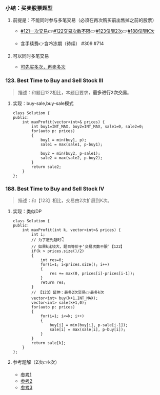 

### 小结：买卖股票题型
1. 前提是：不能同时参与多笔交易（必须在再次购买前出售掉之前的股票）
    * [#121一次交易](./121.BestTimetoBuyandSellStock.md)👉[#122交易次数不限](./122.BestTimetoBuyandSellStockII.md)👉[#123仅限2次](#123)👉[#188仅限K次](#188)
        
    * 含手续费👉含冷冻期（待续）
        #309 #714
    
2. 可以同时多笔交易
    * [可先买多次，再卖多次](../summary/challengeCAT/1691.best-time-to-buy-and-sell-stock-v.cpp)



### 123. Best Time to Buy and Sell Stock III
>描述：和题目122相比，本题目要求，**最多进行2次交易**。
1. <p id="123">实现：buy-sale,buy-sale模式</p>
    
    ```
    class Solution {
    public:
        int maxProfit(vector<int>& prices) {
            int buy1=INT_MAX, buy2=INT_MAX, sale1=0, sale2=0;
            for(auto p: prices)
            {
                buy1 = min(buy1, p);
                sale1 = max(sale1, p-buy1);

                buy2 = min(buy2, p-sale1);
                sale2 = max(sale2, p-buy2);
            }
            return sale2;
        }
    };
    ```

### 188. Best Time to Buy and Sell Stock IV
>描述：和【123】相比，交易由2次扩展到K次。
1. <p id="188">实现：类似DP</p>

    ```
    class Solution {
    public:
        int maxProfit(int k, vector<int>& prices) {        
            int i;        
            // 为了避免超时👇
            // 如果k比较大，题目等价于‘交易次数不限’【122】
            if(k > prices.size()/2)
            {
                int res=0;
                for(i=1; i<prices.size(); i++)
                {
                    res += max(0, prices[i]-prices[i-1]);
                }
                return res;
            }        
            // 【123】延伸：最多2次交易👉最多k次
            vector<int> buy(k+1,INT_MAX);
            vector<int> sale(k+1,0);
            for(auto p: prices)
            {
                for(i=1; i<=k; i++)
                {
                    buy[i] = min(buy[i], p-sale[i-1]);
                    sale[i] = max(sale[i], p-buy[i]);
                }            
            }
            return sale[k];  
        }
    };
    ```




2. 参考题解（2次👉k次）
    * [参考1](https://leetcode.com/problems/best-time-to-buy-and-sell-stock-iv/discuss/54125/Very-understandable-solution-by-reusing-Problem-III-idea)
    * [参考2](https://leetcode.com/problems/best-time-to-buy-and-sell-stock-iv/discuss/54121/Share-my-C%2B%2B-DP-solution-with-O(kn)-time-O(k)-space-10ms)
    * [参考3](https://leetcode.com/problems/best-time-to-buy-and-sell-stock-iii/discuss/135704/Detail-explanation-of-DP-solution)


